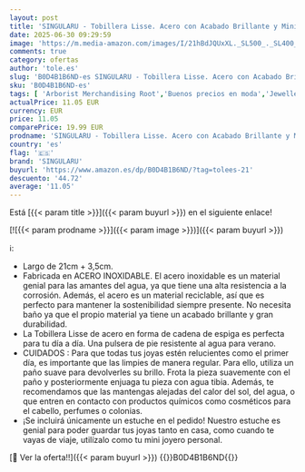 ```yaml
---
layout: post
title: 'SINGULARU - Tobillera Lisse. Acero con Acabado Brillante y Minimalista. Cadena con Largo de 21 cm + 3 5 cm. Joyas para Mujer'
date: 2025-06-30 09:29:59
image: 'https://m.media-amazon.com/images/I/21hBdJQUxXL._SL500_._SL400_.jpg'
comments: true
category: ofertas
author: 'tole.es'
slug: 'B0D4B1B6ND-es SINGULARU - Tobillera Lisse. Acero con Acabado Brillante y...'
sku: 'B0D4B1B6ND-es'
tags: [ 'Arborist Merchandising Root','Buenos precios en moda','Jewellery','Joyería para mujer','Moda','Moda Mujer','Selecciones de moda que son tendencia esta semana','Self Service','Special Features Stores','Tobilleras para mujer','c8538d25-3af9-48d3-aeff-5f3ce5572a36_0','c8538d25-3af9-48d3-aeff-5f3ce5572a36_3301','c8538d25-3af9-48d3-aeff-5f3ce5572a36_7601','singularu','🇪🇸', ]
actualPrice: 11.05 EUR
currency: EUR
price: 11.05
comparePrice: 19.99 EUR
prodname: 'SINGULARU - Tobillera Lisse. Acero con Acabado Brillante y Minimalista. Cadena con Largo de 21 cm + 3 5 cm. Joyas para Mujer'
country: 'es'
flag: '🇪🇸'
brand: 'SINGULARU'
buyurl: 'https://www.amazon.es/dp/B0D4B1B6ND/?tag=tolees-21'
descuento: '44.72'
average: '11.05'
---
```


Está [{{< param title >}}]({{< param buyurl >}}) en el siguiente enlace!

[![{{< param prodname >}}]({{< param image >}})]({{< param buyurl >}})

ℹ️:

- Largo de 21cm + 3,5cm.
- Fabricada en ACERO INOXIDABLE. El acero inoxidable es un material genial para las amantes del agua, ya que tiene una alta resistencia a la corrosión. Además, el acero es un material reciclable, así que es perfecto para mantener la sostenibilidad siempre presente. No necesita baño ya que el propio material ya tiene un acabado brillante y gran durabilidad.
- La Tobillera Lisse de acero en forma de cadena de espiga es perfecta para tu día a día. Una pulsera de pie resistente al agua para verano.
- CUIDADOS : Para que todas tus joyas estén relucientes como el primer día, es importante que las limpies de manera regular. Para ello, utiliza un paño suave para devolverles su brillo. Frota la pieza suavemente con el paño y posteriormente enjuaga tu pieza con agua tibia. Además, te recomendamos que las mantengas alejadas del calor del sol, del agua, o que entren en contacto con productos químicos como cosméticos para el cabello, perfumes o colonias.
- ¡Se incluirá únicamente un estuche en el pedido! Nuestro estuche es genial para poder guardar tus joyas tanto en casa, como cuando te vayas de viaje, utilízalo como tu mini joyero personal.

[🛒 Ver la oferta!!]({{< param buyurl >}})
{{<world>}}B0D4B1B6ND{{</world>}}
